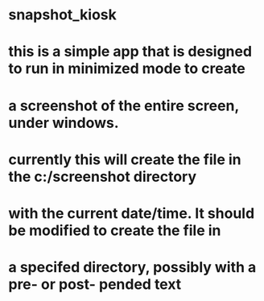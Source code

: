 # snapshot_kiosk
# this is a simple app that is designed to run in minimized mode to create
# a screenshot of the entire screen, under windows.
# currently this will create the file in the c:/screenshot directory
# with the current date/time.  It should be modified to create the file in
# a specifed directory, possibly with a pre- or post- pended text
